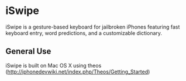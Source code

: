 iSwipe
=============

iSwipe is a gesture-based keyboard for jailbroken iPhones featuring fast keyboard entry, word predictions, and a customizable dictionary.

General Use
-----------
iSwipe is built on Mac OS X using theos (http://iphonedevwiki.net/index.php/Theos/Getting_Started)

